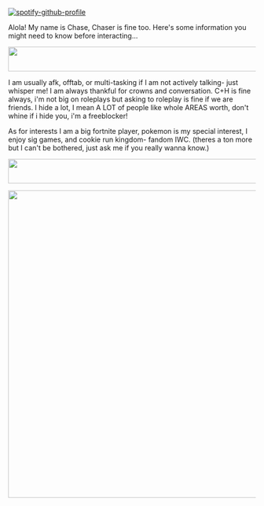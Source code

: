 [![spotify-github-profile](https://spotify-github-profile.kittinanx.com/api/view?uid=z3r9frkfhicg6k9gpgdk726tg&cover_image=true&theme=novatorem&show_offline=false&background_color=121212&interchange=false&bar_color=53b14f&bar_color_cover=true)](https://github.com/kittinan/spotify-github-profile)
<p align="left">
Alola! My name is Chase, Chaser is fine too. Here's some information you might need to know before interacting...
  <p align="left">
  <img width="900" height="50" src="https://64.media.tumblr.com/c70f686f0b27b83aa11e98456a8d33c5/1a7499e8ed08e8b1-4a/s1280x1920/4dbd24a66678b2dcc55719f86a591ed628384dde.pnj">
   <p align="left"> 
I am usually afk, offtab, or multi-tasking if I am not actively talking- just whisper me! I am always thankful for crowns and conversation. C+H is fine always, i'm not big on roleplays but asking to roleplay is fine if we are friends. I hide a lot, I mean A LOT of people like whole AREAS worth, don't whine if i hide you, i'm a freeblocker! 
  <p align="left"> 
  As for interests I am a big fortnite player, pokemon is my special interest, I enjoy sig games, and cookie run kingdom- fandom IWC. (theres a ton more but I can't be bothered, just ask me if you really wanna know.)
  <p align="left">
  <img width="900" height="50" src="https://64.media.tumblr.com/c70f686f0b27b83aa11e98456a8d33c5/1a7499e8ed08e8b1-4a/s1280x1920/4dbd24a66678b2dcc55719f86a591ed628384dde.pnj">
    <p align="left">
  <img width="1170" height="625" src="https://files.catbox.moe/yw0uz3.jfif">
  
